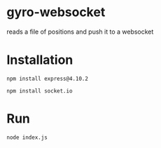 # gyro-websocket
reads a file of positions and push it to a websocket

Installation
=======

```npm install express@4.10.2```

```npm install socket.io```


Run
=====
```node index.js```
